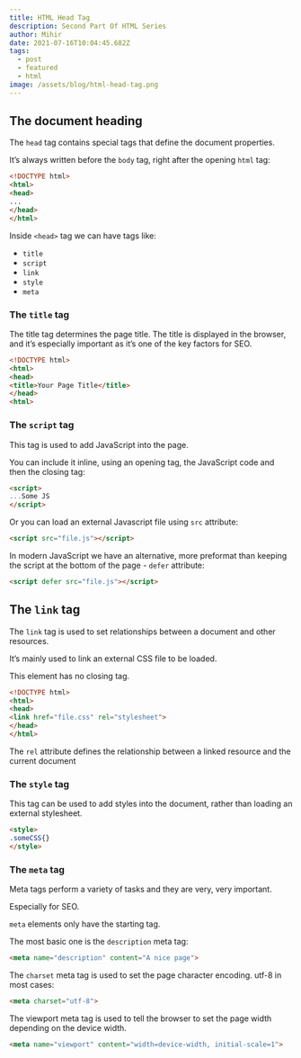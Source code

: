 ```yaml
---
title: HTML Head Tag
description: Second Part Of HTML Series
author: Mihir
date: 2021-07-16T10:04:45.682Z
tags:
  - post
  - featured
  - html
image: /assets/blog/html-head-tag.png
---
```

## The document heading
The `head` tag contains special tags that define the document properties.

It’s always written before the `body` tag, right after the opening `html` tag:

```html
<!DOCTYPE html>
<html>
<head>
...
</head>
</html>
```

Inside `<head>` tag we can have tags like:

- `title`
- `script`
- `link`
- `style`
- `meta`

### The `title` tag

The title tag determines the page title. The title is displayed in the browser, and it’s especially important as it’s one of the key factors for SEO.

```html
<!DOCTYPE html>
<html>
<head>
<title>Your Page Title</title>
</head>
<html>
```

### The `script` tag

This tag is used to add JavaScript into the page.

You can include it inline, using an opening tag, the JavaScript code and then the closing tag:

```html
<script>
...Some JS
</script>
```

Or you can load an external Javascript file using `src` attribute:

```html
<script src="file.js"></script>
```

In modern JavaScript we have an alternative, more preformat than keeping the script at the bottom of the page - `defer` attribute:

```html
<script defer src="file.js"></script>
```

## The `link` tag

The `link` tag is used to set relationships between a document and other resources.

It’s mainly used to link an external CSS file to be loaded.

This element has no closing tag.

```html
<!DOCTYPE html>
<html>
<head>
<link href="file.css" rel="stylesheet">
</head>
</html>
```

The `rel` attribute defines the relationship between a linked resource and the current document

### The `style` tag

This tag can be used to add styles into the document, rather than loading an external stylesheet.

```html
<style>
.someCSS{}
</style>
```

### The `meta` tag

Meta tags perform a variety of tasks and they are very, very important.

Especially for SEO.

`meta` elements only have the starting tag.

The most basic one is the `description` meta tag:

```html
<meta name="description" content="A nice page">
```

The `charset` meta tag is used to set the page character encoding. utf-8 in most cases:

```html
<meta charset="utf-8">
```

The viewport meta tag is used to tell the browser to set the page width depending on the device width.

```html
<meta name="viewport" content="width=device-width, initial-scale=1">
```